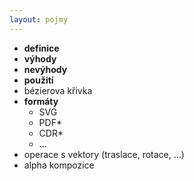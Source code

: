 ```yaml
---
layout: pojmy
---
```


- **definice**
- **výhody**
- **nevýhody**
- **použití**
- bézierova křivka
- **formáty**
    - SVG
    - PDF\*
    - CDR\*
    - ...
- operace s vektory (traslace, rotace, ...)
- alpha kompozice
